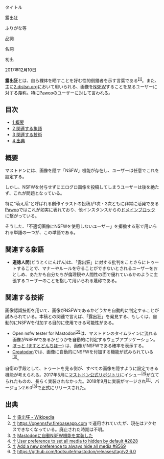 <div>

タイトル

</div>

露出狂

ふりがな等

品詞

名詞

初出

2017年12月10日

  
**露出狂**とは、自ら裸体を晒すことを好む性的倒錯者を示す言葉である<sup>[\[1\]](#cite_note-1)</sup>。また、主に[2.distsn.org](/2.distsn.org "2.distsn.org")において用いられる、画像を[NSFW](/NSFW "NSFW")することを怠るユーザーに対する蔑称。特に[Pawoo](/Pawoo "Pawoo")のユーザーに対して言われる。

<div>

<div lang="ja" dir="ltr">

## 目次

</div>

-   [1 概要](#.E6.A6.82.E8.A6.81)
-   [2 関連する象語](#.E9.96.A2.E9.80.A3.E3.81.99.E3.82.8B.E8.B1.A1.E8.AA.9E)
-   [3 関連する技術](#.E9.96.A2.E9.80.A3.E3.81.99.E3.82.8B.E6.8A.80.E8.A1.93)
-   [4 出典](#.E5.87.BA.E5.85.B8)

</div>

## 概要

マストドンには、画像を隠す「NSFW」機能が存在し、ユーザーは任意でこれを設定する。

しかし、NSFWを付与せずにエログロ画像を投稿してしまうユーザーは後を絶たず、これが問題となっている。

特に“萌え系”と呼ばれる創作イラストの投稿が1次・2次ともに非常に活発である[Pawoo](/Pawoo "Pawoo")ではこれが如実に表れており、他インスタンスからの[ドメインブロック](/%E3%83%89%E3%83%A1%E3%82%A4%E3%83%B3%E3%83%96%E3%83%AD%E3%83%83%E3%82%AF "ドメインブロック")に繋がっている。

そうした、「不適切画像にNSFWを使用しないユーザー」を揶揄する形で用いられる単語の一つが、この単語である。

## 関連する象語

-   **道徳人間**(どうとくにんげん)は、「露出狂」に対する批判をことさらにトゥートすることで、マナーやルールを守ることができないとされるユーザーをおとしめ、あたかも自分たちが倫理観や人間性の面で優れているかのように主張するユーザーのことを指して用いられる蔑称である。

## 関連する技術

画像認識技術を用いて、画像がNSFWであるかどうかを自動的に判定することが試みられている。本稿との関連で言えば、「露出狂」を発見する、もしくは、自動的にNSFWを付加する目的に使用できる可能性がある。

-   Open nsfw tester for Mastodon<sup>[\[2\]](#cite_note-2)</sup>は、マストドンのタイムラインに流れる画像がNSFWであるかどうかを自動的に判定するウェブアプリケーション。
-   [ぼっと (ますとどんちほー)](/%E3%81%BC%E3%81%A3%E3%81%A8_(%E3%81%BE%E3%81%99%E3%81%A8%E3%81%A9%E3%82%93%E3%81%A1%E3%81%BB%E3%83%BC) "ぼっと (ますとどんちほー)") は、画像がNSFWである確率を表示する。
-   [Creatodon](/Creatodon "Creatodon")では、画像に自動的にNSFWを付加する機能が試みられている<sup>[\[3\]](#cite_note-3)</sup>。

自衛の手段として、トゥートを見る側が、すべての画像を隠すように設定できる機能が考えられる。2017年5月に[マストドン公式リポジトリ](/%E3%83%9E%E3%82%B9%E3%83%88%E3%83%89%E3%83%B3%E5%85%AC%E5%BC%8F%E3%83%AC%E3%83%9D%E3%82%B8%E3%83%88%E3%83%AA "マストドン公式レポジトリ")にイシュー<sup>[\[4\]](#cite_note-4)</sup>が立てられたものの、長らく実装されなかった。2018年9月に実装がマージされ<sup>[\[5\]](#cite_note-5)</sup>、バージョン2.6.0<sup>[\[6\]](#cite_note-6)</sup>で正式にリリースされた。

## 出典

<div>

1.  [↑](#cite_ref-1) [露出狂 - Wikipedia](https://ja.wikipedia.org/wiki/%E9%9C%B2%E5%87%BA%E7%8B%82 "w:露出狂")
2.  [↑](#cite_ref-2) https://opennsfw.firebaseapp.com で運用されていたが、現在はアクセスできなくなっている。廃止された時期は不明。
3.  [↑](#cite_ref-3) <a href="http://gamelinks007.hatenablog.com/entry/2018/10/22/000559" rel="nofollow">Mastodonに自動NSFW機能を実装した</a>
4.  [↑](#cite_ref-4) <a href="https://github.com/tootsuite/mastodon/issues/2828" rel="nofollow">User preference to set all media to hidden by default #2828</a>
5.  [↑](#cite_ref-5) <a href="https://github.com/tootsuite/mastodon/pull/8569" rel="nofollow">Add a new preference to always hide all media #8569</a>
6.  [↑](#cite_ref-6) <a href="https://github.com/tootsuite/mastodon/releases/tag/v2.6.0" rel="nofollow">https://github.com/tootsuite/mastodon/releases/tag/v2.6.0</a>

</div>
